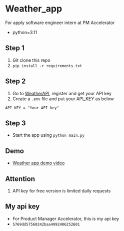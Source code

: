 # Weather_app
For apply software engineer intern at PM Accelerator

- python=3.11

## Step 1
1. Git clone this repo 
2. `pip install -r requirements.txt`

## Step 2
1. Go to [WeatherAPI](https://www.weatherapi.com), register and get your API key
2. Create a `.env` file and put your API_KEY as below
```
API_KEY = "Your API key"
```

## Step 3
- Start the app using `python main.py`

## Demo
- [Weather app demo video](https://youtu.be/0UyEM0-a0wA)

## Attention
1. API key for free version is limited daily requests

## My api key
- For Product Manager Accelerator, this is my api key
- `5769dd57560242baa4992406252601`
